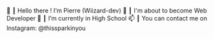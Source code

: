 👋 ┃ Hello there ! I’m Pierre (Wiizard-dev)
👀 ┃ I'm about to become Web Developer
🌱 ┃ I’m currently in High School
📫 ┃ You can contact me on Instagram: @thissparkinyou
